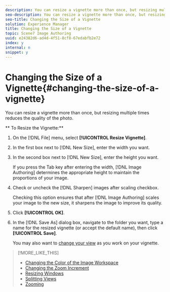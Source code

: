 ```yaml
---
description: You can resize a vignette more than once, but resizing multiple times reduces the quality of the photo.
seo-description: You can resize a vignette more than once, but resizing multiple times reduces the quality of the photo.
seo-title: Changing the Size of a Vignette
solution: Experience Manager
title: Changing the Size of a Vignette
topic: Scene7 Image Authoring
uuid: e24382d6-ad4d-4f51-8cf8-67edabfb2e72
index: y
internal: n
snippet: y
---
```


# Changing the Size of a Vignette{#changing-the-size-of-a-vignette}

You can resize a vignette more than once, but resizing multiple times reduces the quality of the photo.

 ** To Resize the Vignette:** 

1. On the [!DNL File] menu, select **[!UICONTROL Resize Vignette]**.
1. In the first box next to [!DNL New Size], enter the width you want.
1. In the second box next to [!DNL New Size], enter the height you want.

   If you press the Tab key after entering the width, [!DNL Image Authoring] determines the appropriate height to maintain the proportions of your image. 

1. Check or uncheck the [!DNL Sharpen] images after scaling checkbox.

   Checking this option ensures that after [!DNL Image Authoring] scales your image to the new size, it sharpens the image to improve its quality. 

1. Click **[!UICONTROL OK]**.
1. In the [!DNL Save As] dialog box, navigate to the folder you want, type a name for the resized vignette (or accept the default name), then click **[!UICONTROL Save]**.

   You may also want to [change your view](../c-vat-img-auth-opt/r-vat-adj-view.md#reference-f6eb81272bdc4a78b414004acc293a2f) as you work on your vignette.

>[!MORE_LIKE_THIS]
>
>* [Changing the Color of the Image Workspace](../c-vat-img-auth-opt/t-vat-chg-color-img-worksp.md#task-41ef4be3658349028871075e77b22457)
>* [Changing the Zoom Increment](../c-vat-img-auth-opt/t-vat-zoom-increm.md#task-6f84cdfe4629446596ce54d4c6f8f3ef)
>* [Resizing Windows](../c-vat-img-auth-opt/c-vat-resize-window.md#concept-963d33b9e0c845eab6b823f1abfeb95e)
>* [Splitting Views](../c-vat-img-auth-opt/c-vat-split-views.md#concept-c1dc8828c53645a885836550cefafbb6)
>* [Zooming](../c-vat-img-auth-opt/c-vat-zoom.md#concept-026c3692c4dd44859aaf9e805614d6ad)
